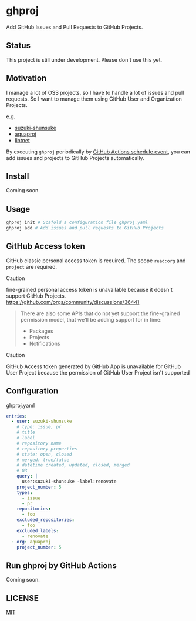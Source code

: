 # ghproj

Add GitHub Issues and Pull Requests to GitHub Projects.

## Status

This project is still under development.
Please don't use this yet.

## Motivation

I manage a lot of OSS projects, so I have to handle a lot of issues and pull requests.
So I want to manage them using GitHub User and Organization Projects.

e.g.

- [suzuki-shunsuke](https://github.com/users/suzuki-shunsuke/projects/5)
- [aquaproj](https://github.com/orgs/aquaproj/projects/8)
- [lintnet](https://github.com/orgs/lintnet/projects/1)

By executing `ghproj` periodically by [GitHub Actions schedule event](https://docs.github.com/en/actions/using-workflows/events-that-trigger-workflows#schedule), you can add issues and projects to GitHub Projects automatically.

## Install

Coming soon.

## Usage

```sh
ghproj init # Scafold a configuration file ghproj.yaml
ghproj add # Add issues and pull requests to GitHub Projects
```

## GitHub Access token

GitHub classic personal access token is required.
The scope `read:org` and `project` are required.

> [!CAUTION]
> fine-grained personal access token is unavailable because it doesn't support GitHub Projects.
> https://github.com/orgs/community/discussions/36441
> > There are also some APIs that do not yet support the fine-grained permission model, that we'll be adding support for in time:
> > - Packages
> > - Projects
> > - Notifications

> [!CAUTION]
> GitHub Access token generated by GitHub App is unavailable for GitHub User Project because the permission of GitHub User Project isn't supported

## Configuration

ghproj.yaml

```yaml
entries:
  - user: suzuki-shunsuke
    # type: issue, pr
    # title
    # label
    # repository name
    # repository properties
    # state: open, closed
    # merged: true/false
    # datetime created, updated, closed, merged
    # OR
    query: |
      user:suzuki-shunsuke -label:renovate
    project_number: 5
    types:
      - issue
      - pr
    repositories:
      - foo
    excluded_repositories:
      - foo
    excluded_labels:
      - renovate
  - org: aquaproj
    project_number: 5
```

## Run ghproj by GitHub Actions

Coming soon.

## LICENSE

[MIT](LICENSE)
